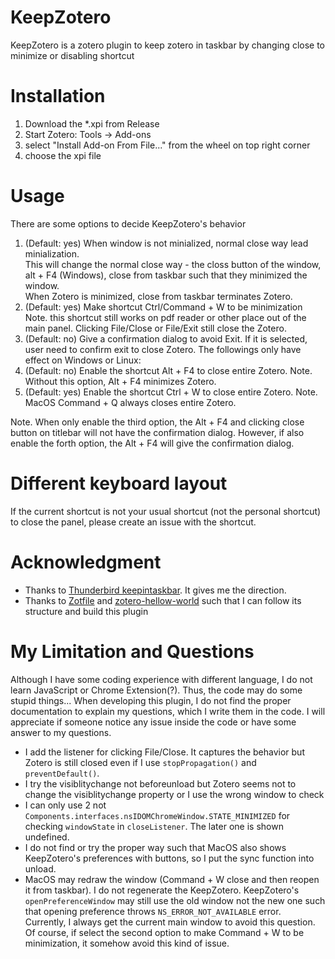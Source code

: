 # KeepZotero
KeepZotero is a zotero plugin to keep zotero in taskbar by changing close to minimize or disabling shortcut

# Installation
1. Download the *.xpi from Release
2. Start Zotero: Tools -> Add-ons
3. select "Install Add-on From File..." from the wheel on top right corner
4. choose the xpi file

# Usage
There are some options to decide KeepZotero's behavior
1. (Default: yes) When window is not minialized, normal close way lead minialization.  
This will change the normal close way - the closs button of the window, alt + F4 (Windows), close from taskbar such that they minimized the window.  
When Zotero is minimized, close from taskbar terminates Zotero.
2. (Default: yes) Make shortcut Ctrl/Command + W to be minimization
Note. this shortcut still works on pdf reader or other place out of the main panel. Clicking File/Close or File/Exit still close the Zotero.
3. (Default: no) Give a confirmation dialog to avoid Exit. If it is selected, user need to confirm exit to close Zotero.
The followings only have effect on Windows or Linux:
4. (Default: no) Enable the shortcut Alt + F4 to close entire Zotero. Note. Without this option, Alt + F4 minimizes Zotero.
5. (Default: yes) Enable the shortcut Ctrl + W to close entire Zotero. Note. MacOS Command + Q always closes entire Zotero.

Note. When only enable the third option, the Alt + F4 and clicking close button on titlebar will not have the confirmation dialog.
However, if also enable the forth option, the Alt + F4 will give the confirmation dialog.

# Different keyboard layout
If the current shortcut is not your usual shortcut (not the personal shortcut) to close the panel, please create an issue with the shortcut.

# Acknowledgment
- Thanks to [Thunderbird keepintaskbar](https://github.com/martinzilak/keepintaskbar). It gives me the direction.
- Thanks to [Zotfile](https://github.com/jlegewie/zotfile) and [zotero-hellow-world](https://github.com/zotero/zotero-hello-world/) such that I can follow its structure and build this plugin

# My Limitation and Questions
Although I have some coding experience with different language, I do not learn JavaScript or Chrome Extension(?). Thus, the code may do some stupid things... When developing this plugin, I do not find the proper documentation to explain my questions, which I write them in the code. I will appreciate if someone notice any issue inside the code or have some answer to my questions.
- I add the listener for clicking File/Close. It captures the behavior but Zotero is still closed even if I use `stopPropagation()` and `preventDefault()`.
- I try the visiblitychange not beforeunload but Zotero seems not to change the visiblitychange property or I use the wrong window to check
- I can only use 2 not `Components.interfaces.nsIDOMChromeWindow.STATE_MINIMIZED` for checking `windowState` in `closeListener`. The later one is shown undefined.
- I do not find or try the proper way such that MacOS also shows KeepZotero's preferences with buttons, so I put the sync function into unload.
- MacOS may redraw the window (Command + W close and then reopen it from taskbar). I do not regenerate the KeepZotero. KeepZotero's `openPreferenceWindow` may still use the old window not the new one such that opening preference throws `NS_ERROR_NOT_AVAILABLE` error.  
Currently, I always get the current main window to avoid this question. Of course, if select the second option to make Command + W to be minimization, it somehow avoid this kind of issue.